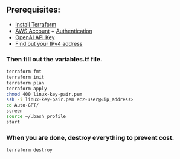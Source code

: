 ## Prerequisites:
- [Install Terraform](https://developer.hashicorp.com/terraform/tutorials)
- [AWS Account](https://aws.amazon.com/console/) + [Authentication](https://docs.aws.amazon.com/cli/latest/userguide/cli-authentication-user.html)
- [OpenAI API Key](https://platform.openai.com/account/api-keys)
- [Find out your IPv4 address](https://whatismyipaddress.com/)

### Then fill out the variables.tf file.

```bash
terraform fmt
terraform init
terraform plan
terraform apply
chmod 400 linux-key-pair.pem
ssh -i linux-key-pair.pem ec2-user@<ip_address>
cd Auto-GPT/
screen
source ~/.bash_profile
start
```
### When you are done, destroy everything to prevent cost.
```bash
terraform destroy
```